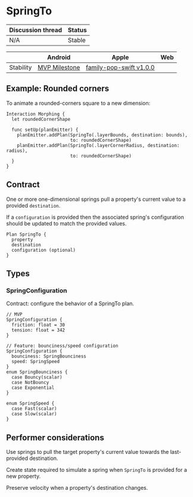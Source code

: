 # SpringTo

| Discussion thread | Status |
|:------------------|:-------|
| N/A | Stable |


|  | Android | Apple | Web |
| --- | --- | --- | --- |
| Stability | [MVP Milestone](https://github.com/material-motion/material-motion-family-rebound-android/milestone/1) | [family-pop-swift v1.0.0](https://github.com/material-motion/material-motion-family-pop-swift/releases/tag/v1.0.0) | &nbsp; |

## Example: Rounded corners

To animate a rounded-corners square to a new dimension:

    Interaction Morphing {
      let roundedCornerShape
      
      func setUp(planEmitter) {
        planEmitter.addPlan(SpringTo(.layerBounds, destination: bounds),
                            to: roundedCornerShape)
        planEmitter.addPlan(SpringTo(.layerCornerRadius, destination: radius),
                            to: roundedCornerShape)
      }
    }

## Contract

One or more one-dimensional springs pull a property's current value to a provided `destination`.

If a `configuration` is provided then the associated spring's configuration should be updated to match the provided values.

    Plan SpringTo {
      property
      destination
      configuration (optional)
    }

## Types

### SpringConfiguration

Contract: configure the behavior of a SpringTo plan.

    // MVP
    SpringConfiguration {
      friction: float = 30
      tension: float = 342
    }
    
    // Feature: bounciness/speed configuration
    SpringConfiguration {
      bounciness: SpringBounciness
      speed: SpringSpeed
    }
    enum SpringBounciness {
      case Bouncy(scalar)
      case NotBouncy
      case Exponential
    }

    enum SpringSpeed {
      case Fast(scalar)
      case Slow(scalar)
    }

## Performer considerations

Use springs to pull the target property's current value towards the last-provided destination.

Create state required to simulate a spring when `SpringTo` is provided for a new property.

Preserve velocity when a property's destination changes.

